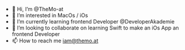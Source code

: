 - 👋 Hi, I’m @TheMo-at
- 👀 I’m interested in MacOs / iOs
- 🌱 I’m currently learning frontend Developer @DeveloperAkademie
- 💞️ I’m looking to collaborate on learning Swift to make an iOs App an frontend Developer
- 📫 How to reach me iam@themo.at

<!---
TheMo-at/TheMo-at is a ✨ special ✨ repository because its `README.md` (this file) appears on your GitHub profile.
You can click the Preview link to take a look at your changes.
--->
